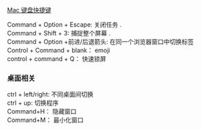 [Mac 键盘快捷键](https://support.apple.com/zh-cn/HT201236)

Command + Option + Escape: 关闭任务 .   
Command + Shift + 3: 捕捉整个屏幕 .   
Command + Option +前进/后退箭头: 在同一个浏览器窗口中切换标签  
Control + Command + blank： emoji  
control + command + Q： 快速锁屏  

### 桌面相关
ctrl + left/right: 不同桌面间切换  
ctrl + up: 切换程序  
Command+H： 隐藏窗口  
Command+M： 最小化窗口  
